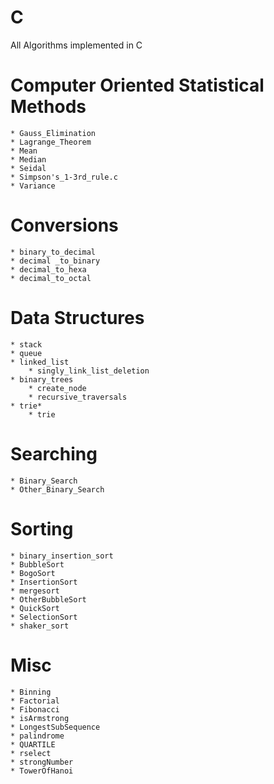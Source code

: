 # C
All Algorithms implemented in C 

# Computer Oriented Statistical Methods
	* Gauss_Elimination
	* Lagrange_Theorem
	* Mean
	* Median
	* Seidal
	* Simpson's_1-3rd_rule.c
	* Variance


# Conversions
	* binary_to_decimal
	* decimal _to_binary
	* decimal_to_hexa
	* decimal_to_octal


# Data Structures
	* stack
	* queue
	* linked_list
		* singly_link_list_deletion
	* binary_trees
		* create_node
		* recursive_traversals
	* trie*
		* trie


# Searching
	* Binary_Search
	* Other_Binary_Search


# Sorting
	* binary_insertion_sort
	* BubbleSort
	* BogoSort
	* InsertionSort
	* mergesort
	* OtherBubbleSort
	* QuickSort
	* SelectionSort
	* shaker_sort


# Misc
	* Binning
	* Factorial
	* Fibonacci
	* isArmstrong
	* LongestSubSequence
	* palindrome
	* QUARTILE
	* rselect
	* strongNumber
	* TowerOfHanoi
